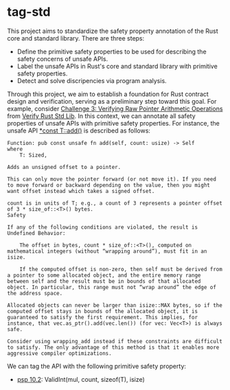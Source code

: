 # tag-std

This project aims to standardize the safety property annotation of the Rust core and standard library. There are three steps:
- Define the primitive safety properties to be used for describing the safety concerns of unsafe APIs.
- Label the unsafe APIs in Rust's core and standard library with primitive safety properties.
- Detect and solve discripencies via program analysis.

Through this project, we aim to establish a foundation for Rust contract design and verification, serving as a preliminary step toward this goal.
For example, consider [Challenge 3: Verifying Raw Pointer Arithmetic Operations](https://model-checking.github.io/verify-rust-std/challenges/0003-pointer-arithmentic.html) from [Verify Rust Std Lib](https://model-checking.github.io/verify-rust-std/intro.html).  In this context, we can annotate all safety properties of unsafe APIs with primitive safety properties. For instance, the unsafe API [*const T::add()](https://doc.rust-lang.org/beta/core/primitive.pointer.html#method.add) is described as follows:

```
Function: pub const unsafe fn add(self, count: usize) -> Self
where
    T: Sized,

Adds an unsigned offset to a pointer.

This can only move the pointer forward (or not move it). If you need to move forward or backward depending on the value, then you might want offset instead which takes a signed offset.

count is in units of T; e.g., a count of 3 represents a pointer offset of 3 * size_of::<T>() bytes.
Safety

If any of the following conditions are violated, the result is Undefined Behavior:

    The offset in bytes, count * size_of::<T>(), computed on mathematical integers (without “wrapping around”), must fit in an isize.

    If the computed offset is non-zero, then self must be derived from a pointer to some allocated object, and the entire memory range between self and the result must be in bounds of that allocated object. In particular, this range must not “wrap around” the edge of the address space.

Allocated objects can never be larger than isize::MAX bytes, so if the computed offset stays in bounds of the allocated object, it is guaranteed to satisfy the first requirement. This implies, for instance, that vec.as_ptr().add(vec.len()) (for vec: Vec<T>) is always safe.

Consider using wrapping_add instead if these constraints are difficult to satisfy. The only advantage of this method is that it enables more aggressive compiler optimizations.
```

We can tag the API with the following primitive safety property:
- [psp 10.2](primitive-sp.md/#L207): ValidInt(mul, count, sizeof(T), isize) 
